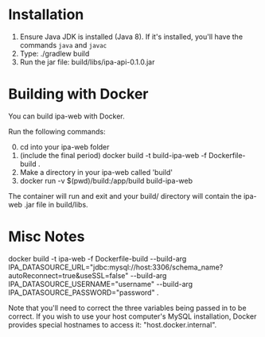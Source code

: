 # Installation
1. Ensure Java JDK is installed (Java 8). If it's installed, you'll have the commands `java` and `javac`
2. Type: ./gradlew build
3. Run the jar file: build/libs/ipa-api-0.1.0.jar

# Building with Docker
You can build ipa-web with Docker.

Run the following commands:

0. cd into your ipa-web folder
1. (include the final period) docker build -t build-ipa-web -f Dockerfile-build .
2. Make a directory in your ipa-web called 'build'
3. docker run -v $(pwd)/build:/app/build build-ipa-web

The container will run and exit and your build/ directory will contain the ipa-web .jar file
in build/libs.

# Misc Notes
docker build -t ipa-web -f Dockerfile-build --build-arg IPA_DATASOURCE_URL="jdbc:mysql://host:3306/schema_name?autoReconnect=true&useSSL=false" --build-arg IPA_DATASOURCE_USERNAME="username" --build-arg IPA_DATASOURCE_PASSWORD="password" .

Note that you'll need to correct the three variables being passed in to be correct. If you wish
to use your host computer's MySQL installation, Docker provides special hostnames to access it:
"host.docker.internal".
